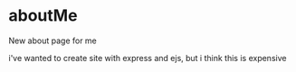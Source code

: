 # aboutMe
New about page for me

i've wanted to create site with express and ejs, but i think this is expensive
